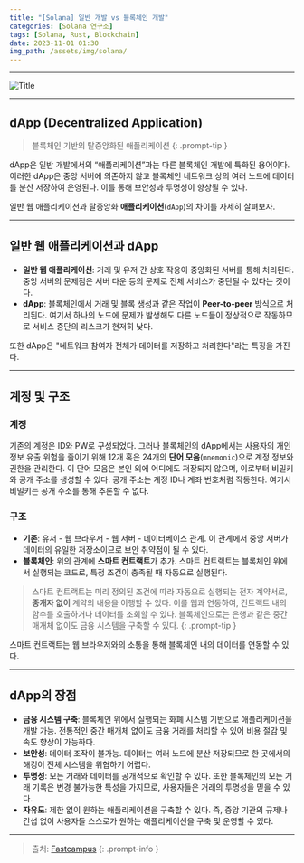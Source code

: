 ```yaml
---
title: "[Solana] 일반 개발 vs 블록체인 개발"
categories: [Solana 연구소]
tags: [Solana, Rust, Blockchain]
date: 2023-11-01 01:30
img_path: /assets/img/solana/
---
```


---

![Title](solana_title.png)

---

## **dApp (Decentralized Application)**

> 블록체인 기반의 탈중앙화된 애플리케이션
{: .prompt-tip }

dApp은 일반 개발에서의 “애플리케이션”과는 다른 블록체인 개발에 특화된 용어이다. 이러한 dApp은 중앙 서버에 의존하지 않고 블록체인 네트워크 상의 여러 노드에 데이터를 분산 저장하여 운영된다. 이를 통해 보안성과 투명성이 향상될 수 있다.

일반 웹 애플리케이션과 탈중앙화 **애플리케이션**(`dApp`)의 차이를 자세히 살펴보자.

---

## **일반 웹 애플리케이션과 dApp**

- **일반 웹 애플리케이션**: 거래 및 유저 간 상호 작용이 중앙화된 서버를 통해 처리된다. 중앙 서버의 문제점은 서버 다운 등의 문제로 전체 서비스가 중단될 수 있다는 것이다.
- **dApp**: 블록체인에서 거래 및 블록 생성과 같은 작업이 **Peer-to-peer** 방식으로 처리된다. 여기서 하나의 노드에 문제가 발생해도 다른 노드들이 정상적으로 작동하므로 서비스 중단의 리스크가 현저히 낮다.

또한 dApp은 "네트워크 참여자 전체가 데이터를 저장하고 처리한다"라는 특징을 가진다.

---

## **계정 및 구조**

### **계정**

기존의 계정은 ID와 PW로 구성되었다. 그러나 블록체인의 dApp에서는 사용자의 개인정보 유출 위험을 줄이기 위해 12개 혹은 24개의 **단어 모음**(`mnemonic`)으로 계정 정보와 권한을 관리한다. 이 단어 모음은 본인 외에 어디에도 저장되지 않으며, 이로부터 비밀키와 공개 주소를 생성할 수 있다. 공개 주소는 계정 ID나 계좌 번호처럼 작동한다. 여기서 비밀키는 공개 주소를 통해 추론할 수 없다.

### **구조**

- **기존**: 유저 - 웹 브라우저 - 웹 서버 - 데이터베이스 관계. 이 관계에서 중앙 서버가 데이터의 유일한 저장소이므로 보안 취약점이 될 수 있다.
- **블록체인**: 위의 관계에 **스마트 컨트랙트**가 추가. 스마트 컨트랙트는 블록체인 위에서 실행되는 코드로, 특정 조건이 충족될 때 자동으로 실행된다.

> 스마트 컨트랙트는 미리 정의된 조건에 따라 자동으로 실행되는 전자 계약서로, **중개자 없이** 계약의 내용을 이행할 수 있다. 이를 웹과 연동하여, 컨트랙트 내의 함수를 호출하거나 데이터를 조회할 수 있다. 블록체인으로는 은행과 같은 중간 매개체 없이도 금융 시스템을 구축할 수 있다.
{: .prompt-tip }

스마트 컨트랙트는 웹 브라우저와의 소통을 통해 블록체인 내의 데이터를 연동할 수 있다.

---

## **dApp의 장점**

- **금융 시스템 구축**: 블록체인 위에서 실행되는 화폐 시스템 기반으로 애플리케이션을 개발 가능. 전통적인 중간 매개체 없이도 금융 거래를 처리할 수 있어 비용 절감 및 속도 향상이 가능하다.
- **보안성**: 데이터 조작이 불가능. 데이터는 여러 노드에 분산 저장되므로 한 곳에서의 해킹이 전체 시스템을 위협하기 어렵다.
- **투명성**: 모든 거래와 데이터를 공개적으로 확인할 수 있다. 또한 블록체인의 모든 거래 기록은 변경 불가능한 특성을 가지므로, 사용자들은 거래의 투명성을 믿을 수 있다.
- **자유도**: 제한 없이 원하는 애플리케이션을 구축할 수 있다. 즉, 중앙 기관의 규제나 간섭 없이 사용자들 스스로가 원하는 애플리케이션을 구축 및 운영할 수 있다.

---

> 출처: [Fastcampus](https://fastcampus.co.kr/dev_online_rustsolana)
{: .prompt-info }
